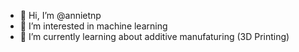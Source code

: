 - 👋 Hi, I’m @annietnp
- 👀 I’m interested in machine learning
- 🌱 I’m currently learning about additive manufaturing (3D Printing)

<!---
annietnp/annietnp is a ✨ special ✨ repository because its `README.md` (this file) appears on your GitHub profile.
You can click the Preview link to take a look at your changes.
--->
